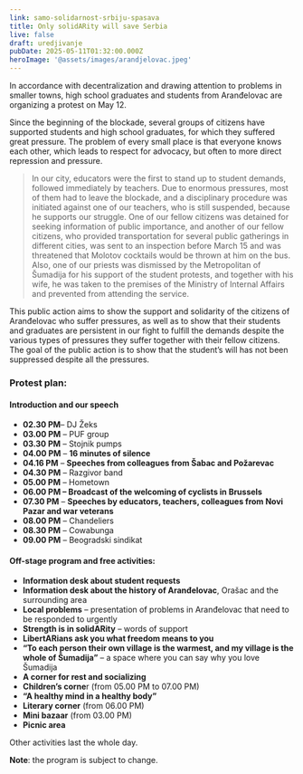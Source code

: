 ```yaml
---
link: samo-solidarnost-srbiju-spasava
title: Only solidARity will save Serbia
live: false
draft: uredjivanje
pubDate: 2025-05-11T01:32:00.000Z
heroImage: '@assets/images/arandjelovac.jpeg'
---
```

In accordance with decentralization and drawing attention to problems in smaller towns, high school graduates and students from Aranđelovac are organizing a protest on May 12.

Since the beginning of the blockade, several groups of citizens have supported students and high school graduates, for which they suffered great pressure. The problem of every small place is that everyone knows each other, which leads to respect for advocacy, but often to more direct repression and pressure.

> In our city, educators were the first to stand up to student demands, followed immediately by teachers. Due to enormous pressures, most of them had to leave the blockade, and a disciplinary procedure was initiated against one of our teachers, who is still suspended, because he supports our struggle. One of our fellow citizens was detained for seeking information of public importance, and another of our fellow citizens, who provided transportation for several public gatherings in different cities, was sent to an inspection before March 15 and was threatened that Molotov cocktails would be thrown at him on the bus. Also, one of our priests was dismissed by the Metropolitan of Šumadija for his support of the student protests, and together with his wife, he was taken to the premises of the Ministry of Internal Affairs and prevented from attending the service.

This public action aims to show the support and solidarity of the citizens of Aranđelovac who suffer pressures, as well as to show that their students and graduates are persistent in our fight to fulfill the demands despite the various types of pressures they suffer together with their fellow citizens. The goal of the public action is to show that the student’s will has not been suppressed despite all the pressures.




### **Protest plan:**

#### **Introduction and our speech**

- **02.30 PM**– DJ Žeks
- **03.00 PM** – PUF group
- **03.30 PM** – Stojnik pumps
- **04.00 PM** – **16 minutes of silence**
- **04.16 PM** – **Speeches from colleagues from Šabac and Požarevac**
- **04.30 PM** – Razgivor band
- **05.00 PM** – Hometown
- **06.00 PM – Broadcast of the welcoming of cyclists in Brussels**
- **07.30 PM** – **Speeches by educators, teachers, colleagues from Novi Pazar and war veterans**
- **08.00 PM** – Chandeliers
- **08.30 PM** – Cowabunga
- **09.00 PM** – Beogradski sindikat




#### **Off-stage program and free activities:**

- **Information desk about student requests**
- **Information desk about the history of Aranđelovac**, Orašac and the surrounding area
- **Local problems** – presentation of problems in Aranđelovac that need to be responded to urgently
- **Strength is in solidARity** – words of support
- **LibertARians ask you what freedom means to you**
- **“To each person their own village is the warmest, and my village is the whole of Šumadija”** – a space where you can say why you love Šumadija
- **A corner for rest and socializing**
- **Children’s corne**r (from 05.00 PM to 07.00 PM)
- **“A healthy mind in a healthy body”**
- **Literary corner** (from 06.00 PM)
- **Mini bazaar** (from 03.00 PM)
- **Picnic area**

Other activities last the whole day.




**Note**: the program is subject to change.
